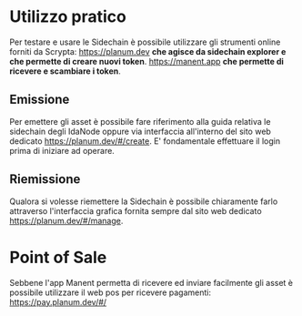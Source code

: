 # Utilizzo pratico

Per testare e usare le Sidechain è possibile utilizzare gli strumenti online forniti da Scrypta:
https://planum.dev **che agisce da sidechain explorer e che permette di creare nuovi token**.
https://manent.app **che permette di ricevere e scambiare i token**.

## Emissione

Per emettere gli asset è possibile fare riferimento alla guida relativa le sidechain degli IdaNode oppure via interfaccia all'interno del sito web dedicato https://planum.dev/#/create. E' fondamentale effettuare il login prima di iniziare ad operare.


## Riemissione

Qualora si volesse riemettere la Sidechain è possibile chiaramente farlo attraverso l'interfaccia grafica fornita sempre dal sito web dedicato https://planum.dev/#/manage.

# Point of Sale

Sebbene l'app Manent permetta di ricevere ed inviare facilmente gli asset è possibile utilizzare il web pos per ricevere pagamenti:
https://pay.planum.dev/#/